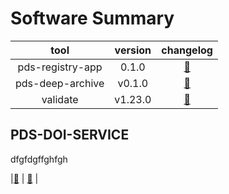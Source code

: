 
Software Summary
================
  

|tool|version|changelog|
| :---: | :---: | :---: |
|pds-registry-app|0.1.0|[:footprints:](http://nasa-pds.github.io/pds-registry-app/CHANGELOG.html#010-2020-03-31)|
|pds-deep-archive|v0.1.0|[:footprints:](http://nasa-pds.github.io/pds-deep-archive/CHANGELOG.html#v0.1.0-2020-04-24)|
|validate|v1.23.0|[:footprints:](http://nasa-pds.github.io/validate/CHANGELOG.html#v1230-2020-05-08)|


## PDS-DOI-SERVICE

dfgfdgffghfgh

|[:footprints:](http://nasa-pds.github.io/validate/CHANGELOG.html#v1230-2020-05-08 "CHANGELOG")  | [:scroll:](http://nasa-pds.github.io/validate/CHANGELOG.html#v1230-2020-05-08 "LICENCE") |

